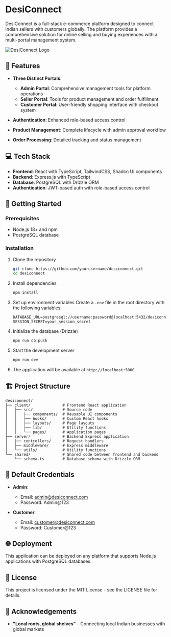# DesiConnect

DesiConnect is a full-stack e-commerce platform designed to connect Indian sellers with customers globally. The platform provides a comprehensive solution for online selling and buying experiences with a multi-portal management system.

![DesiConnect Logo](./client/src/assets/Desi%20Connect%20Logo.png)

## 🌟 Features

- **Three Distinct Portals**: 
  - **Admin Portal**: Comprehensive management tools for platform operations
  - **Seller Portal**: Tools for product management and order fulfillment
  - **Customer Portal**: User-friendly shopping interface with checkout system

- **Authentication**: Enhanced role-based access control
- **Product Management**: Complete lifecycle with admin approval workflow
- **Order Processing**: Detailed tracking and status management

## 💻 Tech Stack

- **Frontend**: React with TypeScript, TailwindCSS, Shadcn UI components
- **Backend**: Express.js with TypeScript
- **Database**: PostgreSQL with Drizzle ORM
- **Authentication**: JWT-based auth with role-based access control

## 🚀 Getting Started

### Prerequisites

- Node.js 18+ and npm
- PostgreSQL database

### Installation

1. Clone the repository
   ```bash
   git clone https://github.com/yourusername/desiconnect.git
   cd desiconnect
   ```

2. Install dependencies
   ```bash
   npm install
   ```

3. Set up environment variables
   Create a `.env` file in the root directory with the following variables:
   ```
   DATABASE_URL=postgresql://username:password@localhost:5432/desiconnect
   SESSION_SECRET=your_session_secret
   ```

4. Initialize the database (Drizzle)
   ```bash
   npm run db:push
   ```

5. Start the development server
   ```bash
   npm run dev
   ```

6. The application will be available at `http://localhost:5000`

## 🏗️ Project Structure

```
desiconnect/
├── client/              # Frontend React application
│   ├── src/             # Source code
│   │   ├── components/  # Reusable UI components
│   │   ├── hooks/       # Custom React hooks
│   │   ├── layouts/     # Page layouts
│   │   ├── lib/         # Utility functions
│   │   └── pages/       # Application pages
├── server/              # Backend Express application
│   ├── controllers/     # Request handlers
│   ├── middleware/      # Express middleware
│   └── utils/           # Utility functions
└── shared/              # Shared code between frontend and backend
    └── schema.ts        # Database schema with Drizzle ORM
```

## 🔐 Default Credentials

- **Admin**:
  - Email: admin@desiconnect.com
  - Password: Admin@123

- **Customer**:
  - Email: customer@desiconnect.com
  - Password: Customer@123

## 🌐 Deployment

This application can be deployed on any platform that supports Node.js applications with PostgreSQL databases.

## 📝 License

This project is licensed under the MIT License - see the LICENSE file for details.

## 🙏 Acknowledgements

- **"Local roots, global shelves"** - Connecting local Indian businesses with global markets